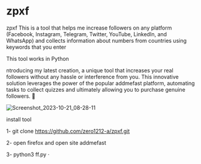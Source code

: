# zpxf
zpxf  This is a tool that helps me increase followers on any platform (Facebook, Instagram, Telegram, Twitter, YouTube, LinkedIn, and WhatsApp) and collects information about numbers from countries using keywords that you enter


This tool works in Python

ntroducing my latest creation, a unique tool that increases your real followers without any hassle or interference from you. This innovative solution leverages the power of the popular addmefast platform, automating tasks to collect quizzes and ultimately allowing you to purchase genuine followers. 💼




![Screenshot_2023-10-21_08-28-11](https://github.com/zero1212-a/zpxf/assets/118191591/7ded96d6-573a-4d7a-abf5-d82133a40419)



install tool

1-  git clone https://github.com/zero1212-a/zpxf.git

2- open firefox and open site addmefast

3- python3 ff.py
·

